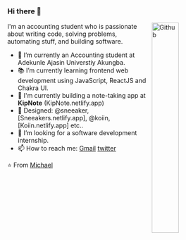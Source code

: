 ### Hi there 👋

<img width="35%" align="right" alt="Github" src="https://user-images.githubusercontent.com/48678280/88862734-4903af80-d201-11ea-968b-9c939d88a37c.gif" />

I'm an accounting student who is passionate about writing code, solving problems, automating stuff, and building software.

- 🔭 I’m currently an Accounting student at Adekunle Ajasin Universtiy Akungba.
- 📚 I’m currently learning frontend web development using JavaScript, ReactJS and Chakra UI.
- 🏢 I'm currently building a note-taking app at **KipNote** (KipNote.netlify.app)
- 💅 Designed: @sneeaker, [Sneeakers.netlify.app], @koiin, [Koiin.netlify.app] etc..
- 👯 I’m looking for a software development internship.
- 📫 How to reach me: [Gmail](mailto:mkinggrafix@gmail.com) [twitter](https://twitter.com/codeboyfriend)

⭐️ From [Michael](https://github.com/Mkinggrafix)